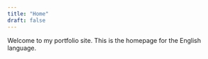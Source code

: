 ```yaml
---
title: "Home"
draft: false
---
```


Welcome to my portfolio site. This is the homepage for the English language.